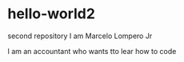 # hello-world2
second repository
I am Marcelo Lompero Jr

I am an accountant who wants tto lear how to code
